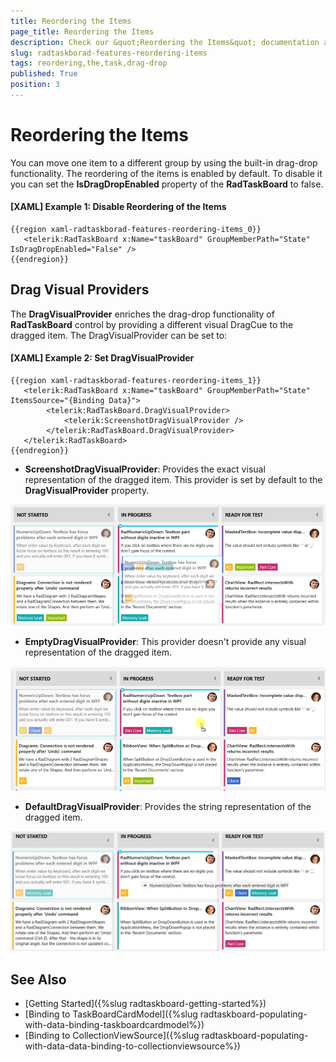 ```yaml
---
title: Reordering the Items
page_title: Reordering the Items
description: Check our &quot;Reordering the Items&quot; documentation article for the RadTaskBoard WPF control.
slug: radtaskborad-features-reordering-items
tags: reordering,the,task,drag-drop
published: True
position: 3
---
```


# Reordering the Items

You can move one item to a different group by using the built-in drag-drop functionality. The reordering of the items is enabled by default. To disable it you can set the __IsDragDropEnabled__ property of the __RadTaskBoard__ to false.

#### __[XAML] Example 1: Disable Reordering of the Items__
	{{region xaml-radtaskborad-features-reordering-items_0}}
	   <telerik:RadTaskBoard x:Name="taskBoard" GroupMemberPath="State" IsDragDropEnabled="False" />
	{{endregion}}
	
## Drag Visual Providers

The __DragVisualProvider__ enriches the drag-drop functionality of __RadTaskBoard__ control by providing a different visual DragCue to the dragged item. The DragVisualProvider can be set to:

#### __[XAML] Example 2: Set DragVisualProvider__
	{{region xaml-radtaskborad-features-reordering-items_1}}
	   <telerik:RadTaskBoard x:Name="taskBoard" GroupMemberPath="State" ItemsSource="{Binding Data}">
			<telerik:RadTaskBoard.DragVisualProvider>
				<telerik:ScreenshotDragVisualProvider />
			</telerik:RadTaskBoard.DragVisualProvider>
	   </telerik:RadTaskBoard>
	{{endregion}}

* __ScreenshotDragVisualProvider__: Provides the exact visual representation of the dragged item. This provider is set by default to the __DragVisualProvider__ property.

![radtaskborad features dragdrop 1](images/taskboard-screenshot-drag-visual.PNG)

* __EmptyDragVisualProvider__: This provider doesn't provide any visual representation of the dragged item.

![radtaskborad features dragdrop 2](images/taskboard-empty-drag-visual.PNG)

* __DefaultDragVisualProvider__: Provides the string representation of the dragged item.

![radtaskborad features dragdrop 3](images/taskboard-defaultstring-drag-visual.PNG)

## See Also
 * [Getting Started]({%slug radtaskboard-getting-started%})
 * [Binding to TaskBoardCardModel]({%slug radtaskboard-populating-with-data-binding-taskboardcardmodel%})
 * [Binding to CollectionViewSource]({%slug radtaskboard-populating-with-data-data-binding-to-collectionviewsource%})

